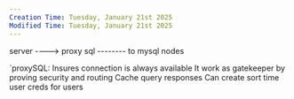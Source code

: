 ```yaml
---
Creation Time: Tuesday, January 21st 2025
Modified Time: Tuesday, January 21st 2025
---
```



server ----> proxy sql -------- to mysql nodes


`proxySQL: 
Insures connection is always available
It work as gatekeeper by proving security and routing
Cache query responses
Can create sort time user creds for users